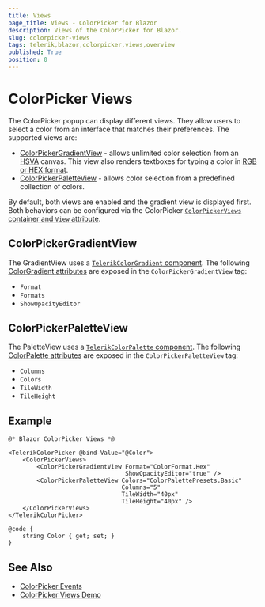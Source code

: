 ```yaml
---
title: Views
page_title: Views - ColorPicker for Blazor
description: Views of the ColorPicker for Blazor.
slug: colorpicker-views
tags: telerik,blazor,colorpicker,views,overview
published: True
position: 0
---
```


# ColorPicker Views

The ColorPicker popup can display different views. They allow users to select a color from an interface that matches their preferences. The supported views are:

* [ColorPickerGradientView](#colorpickergradientview) - allows unlimited color selection from an [HSVA](https://en.wikipedia.org/wiki/HSL_and_HSV) canvas. This view also renders textboxes for typing a color in [RGB or HEX format](slug:colorpicker-overview#supported-value-formats).
* [ColorPickerPaletteView](#colorpickerpaletteview) - allows color selection from a predefined collection of colors.

By default, both views are enabled and the gradient view is displayed first. Both behaviors can be configured via the ColorPicker [`ColorPickerViews` container and `View` attribute](slug:colorpicker-overview#colorpicker-parameters).

## ColorPickerGradientView

The GradientView uses a [`TelerikColorGradient` component](slug:colorgradient-overview). The following [ColorGradient attributes](slug:colorgradient-overview#colorgradient-parameters) are exposed in the `ColorPickerGradientView` tag:

* `Format`
* `Formats`
* `ShowOpacityEditor`

## ColorPickerPaletteView

The PaletteView uses a [`TelerikColorPalette` component](slug:colorpalette-overview). The following [ColorPalette attributes](slug:colorpalette-overview#colorpalette-parameters) are exposed in the `ColorPickerPaletteView` tag:

* `Columns`
* `Colors`
* `TileWidth`
* `TileHeight`

## Example

````RAZOR
@* Blazor ColorPicker Views *@

<TelerikColorPicker @bind-Value="@Color">
    <ColorPickerViews>
        <ColorPickerGradientView Format="ColorFormat.Hex"
                                 ShowOpacityEditor="true" />
        <ColorPickerPaletteView Colors="ColorPalettePresets.Basic"
                                Columns="5"
                                TileWidth="40px"
                                TileHeight="40px" />
    </ColorPickerViews>
</TelerikColorPicker>

@code {
    string Color { get; set; }
}
````


## See Also

* [ColorPicker Events](slug:colorpicker-events)
* [ColorPicker Views Demo](https://demos.telerik.com/blazor-ui/colorpicker/views)
